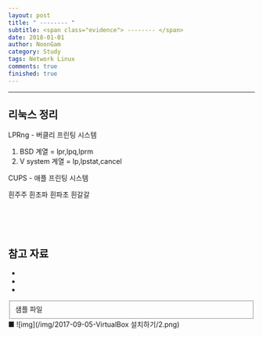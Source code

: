 ```yaml
---
layout: post
title: " -------- "
subtitle: <span class="evidence"> -------- </span>
date: 2018-01-01
author: NoonGam
category: Study
tags: Network Linux
comments: true
finished: true
---
```


---

## 리눅스 정리
LPRng - 버클리 프린팅 시스템
1. BSD 계열 = lpr,lpq,lprm
2. V system 계열 = lp,lpstat,cancel

CUPS - 애플 프린팅 시스템



흰주주 흰초파 흰파초 흰갈갈



<br><br><br>

## 참고 자료
*
*
*
<fieldset id="gpg-fieldset">
 샘플 파일
</fieldset>
■
![img](/img/2017-09-05-VirtualBox 설치하기/2.png)
